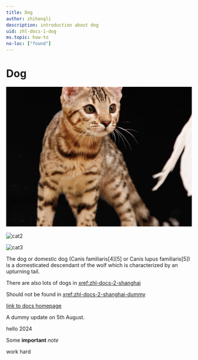 ```yaml
---
title: Dog
author: zhihongli 
description: introduction about dog
uid: zhl-docs-1-dog
ms.topic: how-to
no-loc: ["found"]
---
```

# Dog
![cat1](cat1.png)

![cat2](../dep/cat2.png)

![cat3](https://github.com/freewheel70/zhl-docs-2/blob/test/ted/ds1-2/cat2.png)

The dog or domestic dog (Canis familiaris[4][5] or Canis lupus familiaris[5]) is a domesticated descendant of the wolf which is characterized by an upturning tail.  

There are also lots of dogs in <xref:zhl-docs-2-shanghai> 

Should not be found in <xref:zhl-docs-2-shanghai-dummy> 

[link to docs homepage](https://ppe.docs.microsoft.com/en-us/test-page/index)

A dummy update on 5th August.

hello 2024

Some <b>important</b> <i>note</i>

work hard
